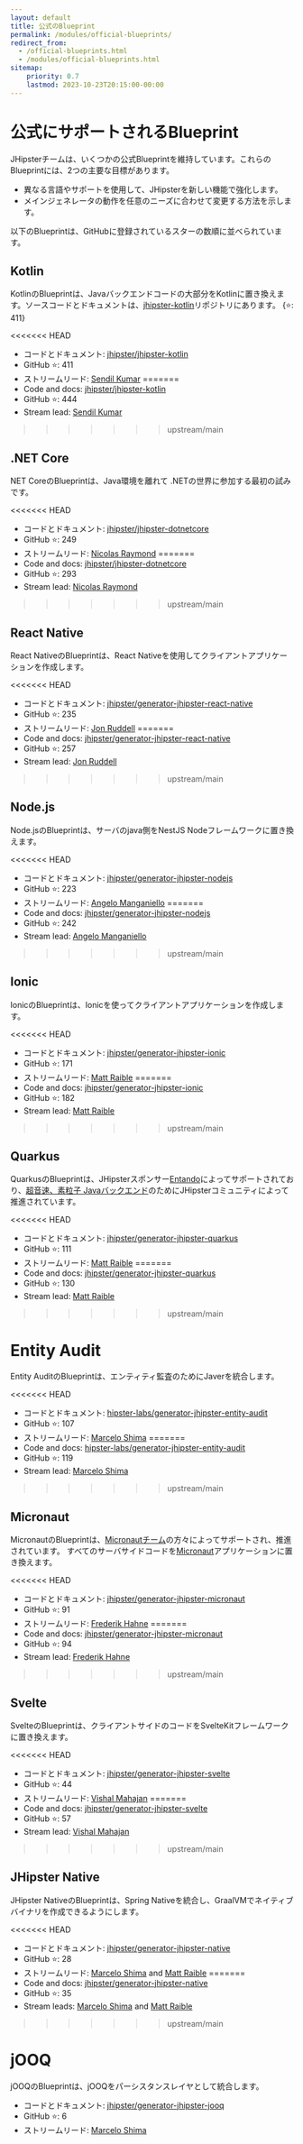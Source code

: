```yaml
---
layout: default
title: 公式のBlueprint
permalink: /modules/official-blueprints/
redirect_from:
  - /official-blueprints.html
  - /modules/official-blueprints.html
sitemap:
    priority: 0.7
    lastmod: 2023-10-23T20:15:00-00:00
---
```


# <i class="fa fa-star"></i> 公式にサポートされるBlueprint

JHipsterチームは、いくつかの公式Blueprintを維持しています。これらのBlueprintには、2つの主要な目標があります。

* 異なる言語やサポートを使用して、JHipsterを新しい機能で強化します。
* メインジェネレータの動作を任意のニーズに合わせて変更する方法を示します。

以下のBlueprintは、GitHubに登録されているスターの数順に並べられています。

## Kotlin

KotlinのBlueprintは、Javaバックエンドコードの大部分をKotlinに置き換えます。ソースコードとドキュメントは、[jhipster-kotlin](https://github.com/jhipster/jhipster-kotlin)リポジトリにあります。
{⭐️: 411}

<<<<<<< HEAD
- コードとドキュメント: [jhipster/jhipster-kotlin](https://github.com/jhipster/jhipster-kotlin)
- GitHub ⭐️: 411
- ストリームリード: [Sendil Kumar](https://github.com/sendilkumarn)
=======
- Code and docs: [jhipster/jhipster-kotlin](https://github.com/jhipster/jhipster-kotlin)
- GitHub ⭐️: 444
- Stream lead: [Sendil Kumar](https://github.com/sendilkumarn)
>>>>>>> upstream/main

## .NET Core

NET CoreのBlueprintは、Java環境を離れて .NETの世界に参加する最初の試みです。

<<<<<<< HEAD
- コードとドキュメント: [jhipster/jhipster-dotnetcore](https://github.com/jhipster/jhipster-dotnetcore)
- GitHub ⭐️: 249
- ストリームリード: [Nicolas Raymond](https://github.com/nicolas63)
=======
- Code and docs: [jhipster/jhipster-dotnetcore](https://github.com/jhipster/jhipster-dotnetcore)
- GitHub ⭐️: 293
- Stream lead: [Nicolas Raymond](https://github.com/nicolas63)
>>>>>>> upstream/main

## React Native

React NativeのBlueprintは、React Nativeを使用してクライアントアプリケーションを作成します。 

<<<<<<< HEAD
- コードとドキュメント: [jhipster/generator-jhipster-react-native](https://github.com/jhipster/generator-jhipster-react-native)
- GitHub ⭐️: 235
- ストリームリード: [Jon Ruddell](https://github.com/ruddell)
=======
- Code and docs: [jhipster/generator-jhipster-react-native](https://github.com/jhipster/generator-jhipster-react-native)
- GitHub ⭐️: 257
- Stream lead: [Jon Ruddell](https://github.com/ruddell)
>>>>>>> upstream/main

## Node.js

Node.jsのBlueprintは、サーバのjava側をNestJS Nodeフレームワークに置き換えます。

<<<<<<< HEAD
- コードとドキュメント: [jhipster/generator-jhipster-nodejs](https://github.com/jhipster/generator-jhipster-nodejs)
- GitHub ⭐️: 223
- ストリームリード: [Angelo Manganiello](https://github.com/amanganiello90)
=======
- Code and docs: [jhipster/generator-jhipster-nodejs](https://github.com/jhipster/generator-jhipster-nodejs)
- GitHub ⭐️: 242
- Stream lead: [Angelo Manganiello](https://github.com/amanganiello90)
>>>>>>> upstream/main

## Ionic

IonicのBlueprintは、Ionicを使ってクライアントアプリケーションを作成します。

<<<<<<< HEAD
- コードとドキュメント: [jhipster/generator-jhipster-ionic](https://github.com/jhipster/generator-jhipster-ionic)
- GitHub ⭐️: 171
- ストリームリード: [Matt Raible](https://github.com/mraible)
=======
- Code and docs: [jhipster/generator-jhipster-ionic](https://github.com/jhipster/generator-jhipster-ionic)
- GitHub ⭐️: 182
- Stream lead: [Matt Raible](https://github.com/mraible)
>>>>>>> upstream/main

## Quarkus

QuarkusのBlueprintは、JHipsterスポンサー[Entando](https://www.entando.com/)によってサポートされており、[超音速、素粒子 Javaバックエンド](https://quarkus.io/)のためにJHipsterコミュニティによって推進されています。

<<<<<<< HEAD
- コードとドキュメント: [jhipster/generator-jhipster-quarkus](https://github.com/jhipster/generator-jhipster-quarkus)
- GitHub ⭐️: 111
- ストリームリード: [Matt Raible](https://github.com/mraible)
=======
- Code and docs: [jhipster/generator-jhipster-quarkus](https://github.com/jhipster/generator-jhipster-quarkus)
- GitHub ⭐️: 130
- Stream lead: [Matt Raible](https://github.com/mraible)
>>>>>>> upstream/main

# Entity Audit

Entity AuditのBlueprintは、エンティティ監査のためにJaverを統合します。

<<<<<<< HEAD
- コードとドキュメント: [hipster-labs/generator-jhipster-entity-audit](https://github.com/hipster-labs/generator-jhipster-entity-audit)
- GitHub ⭐️: 107
- ストリームリード: [Marcelo Shima](https://github.com/mshima)
=======
- Code and docs: [hipster-labs/generator-jhipster-entity-audit](https://github.com/hipster-labs/generator-jhipster-entity-audit)
- GitHub ⭐️: 119
- Stream lead: [Marcelo Shima](https://github.com/mshima)
>>>>>>> upstream/main

## Micronaut

MicronautのBlueprintは、[Micronautチーム](https://github.com/jhipster/generator-jhipster-micronaut/graphs/contributors)の方々によってサポートされ、推進されています。
すべてのサーバサイドコードを[Micronaut](https://micronaut.io/)アプリケーションに置き換えます。

<<<<<<< HEAD
- コードとドキュメント: [jhipster/generator-jhipster-micronaut](https://github.com/jhipster/generator-jhipster-micronaut)
- GitHub ⭐️: 91
- ストリームリード: [Frederik Hahne](https://github.com/atomfrede)
=======
- Code and docs: [jhipster/generator-jhipster-micronaut](https://github.com/jhipster/generator-jhipster-micronaut)
- GitHub ⭐️: 94
- Stream lead: [Frederik Hahne](https://github.com/atomfrede)
>>>>>>> upstream/main

## Svelte

SvelteのBlueprintは、クライアントサイドのコードをSvelteKitフレームワークに置き換えます。

<<<<<<< HEAD
- コードとドキュメント: [jhipster/generator-jhipster-svelte](https://github.com/jhipster/generator-jhipster-svelte)
- GitHub ⭐️: 44
- ストリームリード: [Vishal Mahajan](https://github.com/vishal423)
=======
- Code and docs: [jhipster/generator-jhipster-svelte](https://github.com/jhipster/generator-jhipster-svelte)
- GitHub ⭐️: 57
- Stream lead: [Vishal Mahajan](https://github.com/vishal423)
>>>>>>> upstream/main

## JHipster Native

JHipster NativeのBlueprintは、Spring Nativeを統合し、GraalVMでネイティブバイナリを作成できるようにします。

<<<<<<< HEAD
- コードとドキュメント: [jhipster/generator-jhipster-native](https://github.com/jhipster/generator-jhipster-native)
- GitHub ⭐️: 28
- ストリームリード: [Marcelo Shima](https://github.com/mshima) and [Matt Raible](https://github.com/mraible)
=======
- Code and docs: [jhipster/generator-jhipster-native](https://github.com/jhipster/generator-jhipster-native)
- GitHub ⭐️: 35
- Stream leads: [Marcelo Shima](https://github.com/mshima) and [Matt Raible](https://github.com/mraible)
>>>>>>> upstream/main

# jOOQ

jOOQのBlueprintは、jOOQをパーシスタンスレイヤとして統合します。

- コードとドキュメント: [jhipster/generator-jhipster-jooq](https://github.com/jhipster/generator-jhipster-jooq)
- GitHub ⭐️: 6
- ストリームリード: [Marcelo Shima](https://github.com/mshima)

